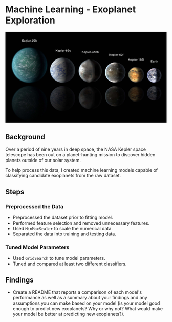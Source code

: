 # Machine Learning - Exoplanet Exploration

![exoplanets.jpg](Images/exoplanets.jpg)

## Background

Over a period of nine years in deep space, the NASA Kepler space telescope has been out on a planet-hunting mission to discover hidden planets outside of our solar system.

To help process this data, I created machine learning models capable of classifying candidate exoplanets from the raw dataset.

## Steps

### Preprocessed the Data

* Preprocessed the dataset prior to fitting model.
* Performed feature selection and removed unnecessary features.
* Used `MinMaxScaler` to scale the numerical data.
* Separated the data into training and testing data.

### Tuned Model Parameters

* Used `GridSearch` to tune model parameters.
* Tuned and compared at least two different classifiers.

## Findings

* Create a README that reports a comparison of each model's performance as well as a summary about your findings and any assumptions you can make based on your model (is your model good enough to predict new exoplanets? Why or why not? What would make your model be better at predicting new exoplanets?).

